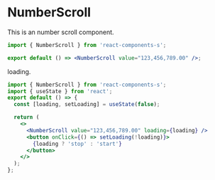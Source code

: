 # NumberScroll

This is an number scroll component.

```jsx
import { NumberScroll } from 'react-components-s';

export default () => <NumberScroll value="123,456,789.00" />;
```

loading.

```jsx
import { NumberScroll } from 'react-components-s';
import { useState } from 'react';
export default () => {
  const [loading, setLoading] = useState(false);

  return (
    <>
      <NumberScroll value="123,456,789.00" loading={loading} />
      <button onClick={() => setLoading(!loading)}>
        {loading ? 'stop' : 'start'}
      </button>
    </>
  );
};
```
